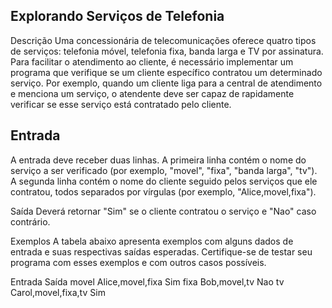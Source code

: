 ## Explorando Serviços de Telefonia

Descrição
Uma concessionária de telecomunicações oferece quatro tipos de serviços: telefonia móvel, telefonia fixa, banda larga e TV por assinatura. Para facilitar o atendimento ao cliente, é necessário implementar um programa que verifique se um cliente específico contratou um determinado serviço. Por exemplo, quando um cliente liga para a central de atendimento e menciona um serviço, o atendente deve ser capaz de rapidamente verificar se esse serviço está contratado pelo cliente.

## Entrada
A entrada deve receber duas linhas. A primeira linha contém o nome do serviço a ser verificado (por exemplo, "movel", "fixa", "banda larga", "tv"). A segunda linha contém o nome do cliente seguido pelos serviços que ele contratou, todos separados por vírgulas (por exemplo, "Alice,movel,fixa").

Saída
Deverá retornar "Sim" se o cliente contratou o serviço e "Nao" caso contrário.

Exemplos
A tabela abaixo apresenta exemplos com alguns dados de entrada e suas respectivas saídas esperadas. Certifique-se de testar seu programa com esses exemplos e com outros casos possíveis.

Entrada	Saída
movel
Alice,movel,fixa	Sim
fixa
Bob,movel,tv	Nao
tv
Carol,movel,fixa,tv	Sim